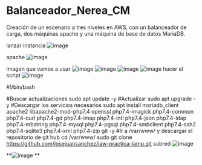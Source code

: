 # Balanceador_Nerea_CM
Creación de un escenario a tres niveles en AWS, con un balanceador de carga, dos máquinas apache y una máquina de base de datos MariaDB.

lanzar instancia
![image](https://github.com/RKillerN/Balanceador_Nerea_CM/assets/146434664/464b1fa3-f186-4886-8461-9cdef52409a0)

apache
![image](https://github.com/RKillerN/Balanceador_Nerea_CM/assets/146434664/0e61d0f5-8501-4c38-862f-07cb1acda416)


imagen que vamos a usar
![image](https://github.com/RKillerN/Balanceador_Nerea_CM/assets/146434664/df6d020c-a113-4e8a-9329-74b682693184)
![image](https://github.com/RKillerN/Balanceador_Nerea_CM/assets/146434664/aa49f32e-5993-4c94-8924-cd116312abac)
![image](https://github.com/RKillerN/Balanceador_Nerea_CM/assets/146434664/7233cfb1-6172-483d-8cc3-8d0156efa0b2)
![image](https://github.com/RKillerN/Balanceador_Nerea_CM/assets/146434664/d69d2e50-dec4-4b71-ae43-996123f78e5e)
hacer el script
![image](https://github.com/RKillerN/Balanceador_Nerea_CM/assets/146434664/7daba501-45ce-46a1-a8ac-e5111fa0861f)

#!/bin/bash

#Buscar actualizaciones
sudo apt update -y
#Actualizar
sudo apt upgrade -y
#Descargar los servicios necesarios
sudo apt install mariadb_client apache2 libapache2-mod-php7.4 openssl php7.4-imagick php7.4-common php7.4-curl php7.4-gd php7.4-imap php7.4-intl php7.4-json php7.4-ldap php7.4-mbstring php7.4-mysql php7.4-pgsql php7.4-smbclient php7.4-ssh2 php7.4-sqlite3 php7.4-xml php7.4-zip git -y
#Ir a /var/www/ y descargar el repositorio de git hub
cd /var/www/
sudo git clone https://github.com/josejuansanchez/iaw-practica-lamp.git 
subred
![image](https://github.com/RKillerN/Balanceador_Nerea_CM/assets/146434664/1f557803-7ad7-4982-9158-f8e6d090f515)

**![image](https://github.com/RKillerN/Balanceador_Nerea_CM/assets/146434664/d5ec80be-ea8b-4a82-a3b6-e6534b8319a5)
**





